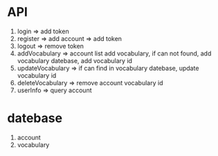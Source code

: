 # API

1. login => add token
2. register => add account => add token
3. logout => remove token
4. addVocabulary => account list add vocabulary, if can not found, add vocabulary datebase, add vocabulary id
5. updateVocabulary => if can find in vocabulary datebase, update vocabulary id
6. deleteVocabulary => remove account vocabulary id
7. userInfo => query account

# datebase

1. account
2. vocabulary
